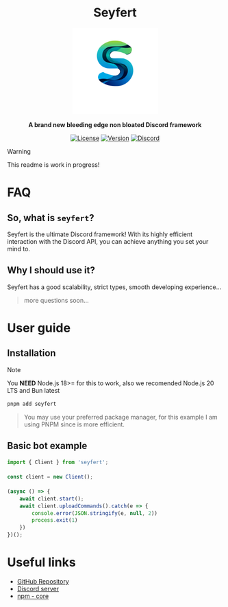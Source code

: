 <div align='center'>

  # **Seyfert**

  <img src="./assets/icon.png" alt="seyfert" width="200px" />

  **A brand new bleeding edge non bloated Discord framework**

  [![License](https://img.shields.io/npm/l/seyfert?style=flat-square&logo=apache&color=white)](https://github.com/tiramisulabs/seyfert/blob/main/LICENSE)
  [![Version](https://img.shields.io/npm/v/seyfert?color=%23ff0000&logo=npm&style=flat-square)](https://www.npmjs.com/package/seyfert)
  [![Discord](https://img.shields.io/discord/1003825077969764412?color=%23406da2&label=support&logo=discord&style=flat-square)](https://discord.com/invite/XNw2RZFzaP)

</div>

> [!WARNING]
> This readme is work in progress!

# FAQ
## So, what is `seyfert`?
Seyfert is the ultimate Discord framework! With its highly efficient interaction with the Discord API, you can achieve anything you set your mind to.

## Why I should use it?
Seyfert has a good scalability, strict types, smooth developing experience...

> more questions soon...

# User guide
## Installation
> [!NOTE]
> You **NEED** Node.js 18>= for this to work, also we recomended Node.js 20 LTS and Bun latest
```sh
pnpm add seyfert
```

> You may use your preferred package manager, for this example I am using PNPM since is more efficient.

## Basic bot example

```ts
import { Client } from 'seyfert';

const client = new Client();

(async () => {
    await client.start();
    await client.uploadCommands().catch(e => {
        console.error(JSON.stringify(e, null, 2))
        process.exit(1)
    })
})();
```

# Useful links

- [GitHub Repository](https://github.com/tiramisulabs/seyfert)
- [Discord server](https://discord.com/invite/XNw2RZFzaP)
- [npm - core](https://www.npmjs.com/package/seyfert)
